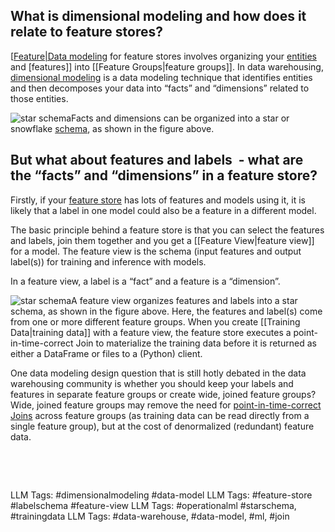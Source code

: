 **What is dimensional modeling and how does it relate to feature stores?**
--------------------------------------------------------------------------

[[Feature|Data modeling](https://www.hopsworks.ai/dictionary/data-modeling) for feature stores involves organizing your [entities](http://www.hopsworks.ai/dictionary/entity) and [features]] into [[Feature Groups|feature groups]]. In data warehousing, [dimensional modeling](https://docs.getdbt.com/terms/dimensional-modeling) is a data modeling technique that identifies entities and then decomposes your data into “facts” and “dimensions” related to those entities. 

![star schema](https://assets.website-files.com/618399cd49d125734c8dec95/64492cc3a09047764b18aaea_operational-ml-diagrams-book%20(2).png)Facts and dimensions can be organized into a star or snowflake [schema](https://www.hopsworks.ai/dictionary/schema), as shown in the figure above.

**But what about features and labels  - what are the “facts” and “dimensions” in a feature store?**
---------------------------------------------------------------------------------------------------

Firstly, if your [feature store](https://www.hopsworks.ai/dictionary/feature-store) has lots of features and models using it, it is likely that a label in one model could also be a feature in a different model. 

The basic principle behind a feature store is that you can select the features and labels, join them together and you get a [[Feature View|feature view]] for a model. The feature view is the schema (input features and output label(s)) for training and inference with models.

In a feature view, a label is a “fact” and a feature is a “dimension”. 

![star schema](https://assets.website-files.com/618399cd49d125734c8dec95/64492cef5677814dc173b15a_operational-ml-diagrams-book%20(3).png)A feature view organizes features and labels into a star schema, as shown in the figure above. Here, the features and label(s) come from one or more different feature groups. When you create [[Training Data|training data]] with a feature view, the feature store executes a point-in-time-correct Join to materialize the training data before it is returned as either a DataFrame or files to a (Python) client.

One data modeling design question that is still hotly debated in the data warehousing community is whether you should keep your labels and features in separate feature groups or create wide, joined feature groups? Wide, joined feature groups may remove the need for [point-in-time-correct Joins](https://www.hopsworks.ai/dictionary/point-in-time-correct-joins) across feature groups (as training data can be read directly from a single feature group), but at the cost of denormalized (redundant) feature data.

‍

‍


LLM Tags:  #dimensionalmodeling #data-model
LLM Tags:  #feature-store #labelschema #feature-view
LLM Tags:  #operationalml #starschema, #trainingdata
LLM Tags:  #data-warehouse, #data-model, #ml, #join